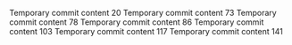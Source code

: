 Temporary commit content 20
Temporary commit content 73
Temporary commit content 78
Temporary commit content 86
Temporary commit content 103
Temporary commit content 117
Temporary commit content 141
